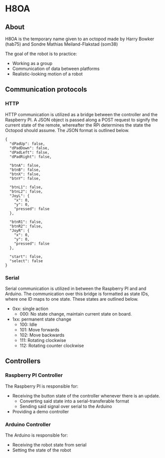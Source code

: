 # H8OA
## About
H8OA is the temporary name given to an octopod made by Harry Bowker (hab75) and Sondre Mathias Meiland-Flakstad (som38)

The goal of the robot is to practice:
- Working as a group
- Communication of data between platforms
- Realistic-looking motion of a robot



## Communication protocols
### HTTP
HTTP communication is utilized as a bridge between the controller and the
Raspberry PI. A JSON object is passed along a POST request to signify the
current state of the remote, whereafter the RPi determines the state the
Octopod should assume. The JSON format is outlined below.

```
{
  "dPadUp": false,
  "dPadDown": false,
  "dPadLeft": false,
  "dPadRight": false,

  "btnA": false,
  "btnB": false,
  "btnX": false,
  "btnY": false,

  "btnL1": false,
  "btnL2": false,
  "JoyL": {
    "x": 0,
    "y": 0,
    "pressed": false
  },

  "btnR1": false,
  "btnR2": false,
  "JoyR": {
    "x": 0,
    "y": 0,
    "pressed": false
  },

  "start": false,
  "select": false
}
```

### Serial
Serial communication is utilized in between the Raspberry PI and and Arduino.
The communication over this bridge is formatted as state IDs, where one ID
maps to one state. These states are outlined below.

- 0xx: single action
  - 000: No state change, maintain current state on board.
- 1xx: permanent state change
  - 100: Idle
  - 101: Move forwards
  - 102: Move backwards
  - 111: Rotating clockwise
  - 112: Rotating counter clockwise




## Controllers
### Raspberry PI Controller
The Raspberry PI is responsible for:
- Receiving the button state of the controller whenever there is an update.
  - Converting said state into a serial-transferable format
  - Sending said signal over serial to the Arduino
- Providing a demo controller

### Arduino Controller
The Arduino is responsible for:
- Receiving the robot state from serial
- Setting the state of the robot